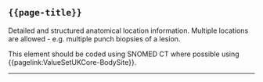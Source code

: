 ## <code>{{page-title}}</code>
	
Detailed and structured anatomical location information. Multiple locations are allowed - e.g. multiple punch biopsies of a lesion.

This element should be coded using SNOMED CT where possible using {{pagelink:ValueSetUKCore-BodySite}}.

---

